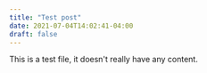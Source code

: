```yaml
---
title: "Test post"
date: 2021-07-04T14:02:41-04:00
draft: false
---
```


This is a test file, it doesn't really have any content.